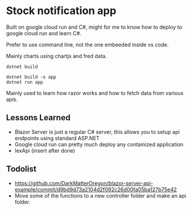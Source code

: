 # Stock notification app

Built on google cloud run and C#, might for me to know how to deploy to google cloud run and learn C#.

Prefer to use command line, not the one embeeded inside vs code.

Mainly charts using chartjs and fred data.


```
dotnet build
```


```
dotnet build -o app
dotnet run app
```
Mainly used to learn how razor works and how to fetch data from various apis.


## Lessons Learned

- Blazor Server is just a regular C# server, this allows you to setup api endpoints using standard ASP.NET
- Google cloud run can pretty much deploy any containized application
- IexApi (insert after done)


## Todolist

* https://github.com/DarkMatterOregon/blazor-server-api-example/commit/d9bd9d73a2104d2f092c26d00fa05ba127b75e42
* Move some of the functions to a new controller folder and make an api folder.
